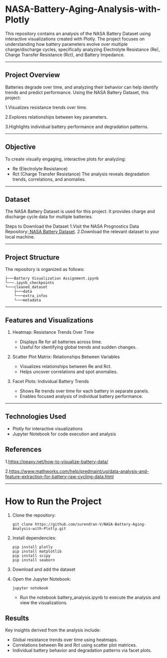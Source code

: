 # NASA-Battery-Aging-Analysis-with-Plotly
This repository contains an analysis of the NASA Battery Dataset using interactive visualizations created with Plotly. The project focuses on understanding how battery parameters evolve over multiple charge/discharge cycles, specifically analyzing Electrolyte Resistance (Re), Charge Transfer Resistance (Rct), and Battery Impedance.

---

## Project Overview
Batteries degrade over time, and analyzing their behavior can help identify trends and predict performance. Using the NASA Battery Dataset, this project:

1.Visualizes resistance trends over time.

2.Explores relationships between key parameters.

3.Highlights individual battery performance and degradation patterns.

---

## Objective
To create visually engaging, interactive plots for analyzing:

- Re (Electrolyte Resistance)
- Rct (Charge Transfer Resistance)
The analysis reveals degradation trends, correlations, and anomalies.

---

## Dataset
The NASA Battery Dataset is used for this project. It provides charge and discharge cycle data for multiple batteries.

Steps to Download the Dataset
1.Visit the NASA Prognostics Data Repository:[ NASA Battery Dataset](https://www.kaggle.com/datasets/patrickfleith/nasa-battery-dataset/data).
2.Download the relevant dataset to your local machine.

---

## Project Structure
The repository is organized as follows:
```
├───Battery Visualization Assignment.ipynb
└───.ipynb_checkpoints
└───cleaned_dataset
    ├───data
    └───extra_infos
    └───metadata 
```

---

## Features and Visualizations
1. Heatmap: Resistance Trends Over Time
   
    - Displays Re for all batteries across time.
    - Useful for identifying global trends and sudden changes.
    
2. Scatter Plot Matrix: Relationships Between Variables
   
    - Visualizes relationships between Re and Rct.
    - Helps uncover correlations and spot anomalies.
  
3. Facet Plots: Individual Battery Trends
   
    - Shows Re trends over time for each battery in separate panels.
    - Enables focused analysis of individual battery performance.

---

## Technologies Used
 - Plotly for interactive visualizations
 - Jupyter Notebook for code execution and analysis

## References
1.https://peaxy.net/how-to-visualize-battery-data/

2.https://www.mathworks.com/help/predmaint/ug/data-analysis-and-feature-extraction-for-battery-raw-cycling-data.html

---

# How to Run the Project
1. Clone the repository:
   ```
   git clone https://github.com/surendran-V/NASA-Battery-Aging-Analysis-with-Plotly.git
   ```
2. Install dependencies:
    ```
    pip install plotly
    pip install matplotlib
    pip install scipy
    pip install seaborn
    ```
3. Download and add the dataset
   
4. Open the Jupyter Notebook:
   ```
   jupyter notebook
   ```
   - Run the notebook battery_analysis.ipynb to execute the analysis and view the visualizations.

## Results
Key insights derived from the analysis include:

- Global resistance trends over time using heatmaps.
- Correlations between Re and Rct using scatter plot matrices.
- Individual battery behavior and degradation patterns via facet plots.





